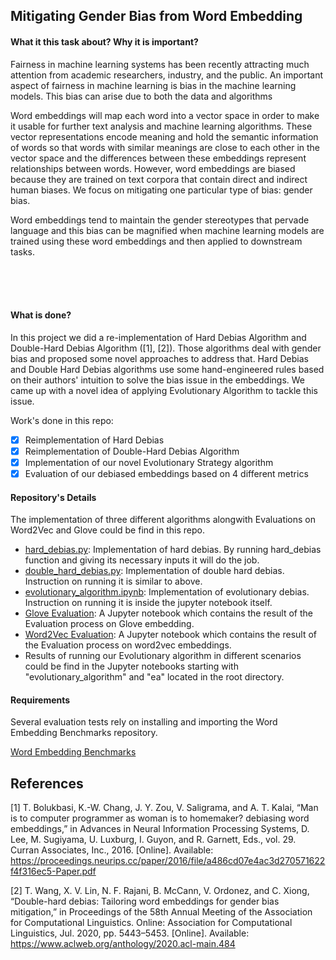 ## Mitigating Gender Bias from Word Embedding

#### What it this task about? Why it is important?
Fairness in machine learning systems has been recently attracting much attention from academic researchers, industry, and the public. An important aspect of fairness in machine learning is bias in the machine learning models. This bias can arise due to both the data and algorithms

Word embeddings will map each word into a vector space in order to make it usable for further text analysis and machine learning algorithms. These vector representations encode meaning and hold the semantic information of words so that words with similar meanings are close to each other in the vector space and the differences between these embeddings represent relationships between words. However, word embeddings are biased because they are trained on text corpora that contain direct and indirect human biases. We focus on mitigating one particular type of bias: gender bias. 

Word embeddings tend to maintain the gender stereotypes that pervade language and this bias can be magnified when machine learning models are trained using these word embeddings and then applied to downstream tasks.

&nbsp; </br>
&nbsp; </br>
&nbsp; </br>

#### What is done?
In this project we did a re-implementation of Hard Debias Algorithm and Double-Hard Debias Algorithm ([1], [2]). Those algorithms deal with gender bias and proposed some novel approaches to address that.
Hard Debias and Double Hard Debias algorithms use some hand-engineered rules based on their authors' intuition to solve the bias issue in the embeddings.
We came up with a novel idea of applying Evolutionary Algorithm to tackle this issue. 

Work's done in this repo:
- [x] Reimplementation of Hard Debias
- [x] Reimplementation of Double-Hard Debias Algorithm
- [x] Implementation of our novel Evolutionary Strategy algorithm
- [x] Evaluation of our debiased embeddings based on 4 different metrics

#### Repository's Details

The implementation of three different algorithms alongwith Evaluations on Word2Vec and Glove could be find in this repo.
* [hard_debias.py](https://github.com/AradAshrafi/DebiasWordEmbedding/blob/main/hard_debias.py): Implementation of hard debias. By running hard_debias function and giving its necessary inputs it will do the job.
* [double_hard_debias.py](https://github.com/AradAshrafi/DebiasWordEmbedding/blob/main/double_hard_debias.py): Implementation of double hard debias. Instruction on running it is similar to above.
* [evolutionary_algorithm.ipynb](https://github.com/AradAshrafi/DebiasWordEmbedding/blob/main/evolutionary_algorithm.ipynb): Implementation of evolutionary debias. Instruction on running it is inside the jupyter notebook itself.
* [Glove Evaluation](https://github.com/AradAshrafi/DebiasWordEmbedding/blob/main/Evaluation/evaluation_GloVe.ipynb): A Jupyter notebook which contains the result of the Evaluation process on Glove embedding.
* [Word2Vec Evaluation](https://github.com/AradAshrafi/DebiasWordEmbedding/blob/main/Evaluation/evaluation_w2v.ipynb): A Jupyter notebook which contains the result of the Evaluation process on word2vec embeddings.
* Results of running our Evolutionary algorithm in different scenarios could be find in the Jupyter notebooks starting with "evolutionary_algorithm" and "ea" located in the root directory.

#### Requirements

Several evaluation tests rely on installing and importing the Word Embedding Benchmarks repository.

[Word Embedding Benchmarks](https://github.com/kudkudak/word-embeddings-benchmarks)

## References

[1] T. Bolukbasi, K.-W. Chang, J. Y. Zou, V. Saligrama, and A. T. Kalai, “Man is to computer
programmer as woman is to homemaker? debiasing word embeddings,” in Advances in
Neural Information Processing Systems, D. Lee, M. Sugiyama, U. Luxburg, I. Guyon,
and R. Garnett, Eds., vol. 29. Curran Associates, Inc., 2016. [Online]. Available: https://proceedings.neurips.cc/paper/2016/file/a486cd07e4ac3d270571622f4f316ec5-Paper.pdf

[2] T. Wang, X. V. Lin, N. F. Rajani, B. McCann, V. Ordonez, and C. Xiong, “Double-hard
debias: Tailoring word embeddings for gender bias mitigation,” in Proceedings of
the 58th Annual Meeting of the Association for Computational Linguistics. Online:
Association for Computational Linguistics, Jul. 2020, pp. 5443–5453. [Online]. Available:
https://www.aclweb.org/anthology/2020.acl-main.484 

